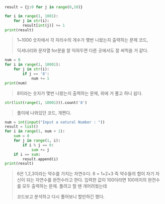 ```python
result = {j:0 for j in range(0,10)}

for i in range(1, 1001):
    for j in str(i):
        result[int(j)] += 1
print(result)
```

> 1~1000 숫자에서 각 자리수의 개수가 몇번 나왔는지 출력하는 문제 코드,
>
> 딕셔너리와 문자열 for문을 잘 익혀두면 다른 곳에서도 잘 써먹을 거 같다.

```python
num = 0
for i in range(1, 10001):
    for j in str(i):
        if j == '8':
            num += 1
print(num)
```

> 8이라는 숫자가 몇번 나왔는지 출력하는 문제, 위에 거 풀고 하니 쉽다.

```python
str(list(range(1, 10001))).count('8')
```

> 풀이에 나와있던 코드, 개쩐다.

```python
num = int(input("Input a natural Number : "))
result = list()
for i in range(1, num + 1):
    sum = 0
    for j in range(1, i):
        if i % j == 0:
            sum += j
    if i == sum:
        result.append(i)
print(result)
```

> 6은 1,2,3이라는 약수를 가지는 자연수다. 6 = 1+2+3 즉 약수들의 합이 자기 자신이 되는 자연수를 완전수라고 한다. 입력한 값이 100이라면 100까지의 완전수를 모두 출력하는 문제. 풀려고 할 땐 개어려웠는데
>
> 코드보고 분석하고 다시 풀어보니 할만하긴 했다.
